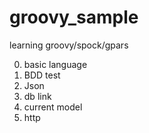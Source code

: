 groovy_sample
=============

learning groovy/spock/gpars

 0. basic language
 1. BDD test
 2. Json
 3. db link
 4. current model
 5. http